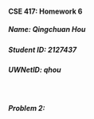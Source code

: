 #### CSE 417: Homework 6
##### Name: Qingchuan Hou
##### Student ID: 2127437
##### UWNetID: qhou

</br>

##### Problem 2:
